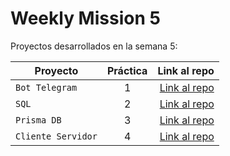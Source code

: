 # Weekly Mission 5

Proyectos desarrollados en la semana 5:

| Proyecto | Práctica | Link al repo |
| ------------- |:-------------:| -----:|
|`Bot Telegram`|1|[Link al repo](https://github.com/juanrdzv/fizzbuzz)|
|`SQL`|2|[Link al repo](https://github.com/juanrdzv/DataBase_SQL)|
|`Prisma DB`|3|[Link al repo](https://github.com/juanrdzv/PrismaDB)|
|`Cliente Servidor`|4|[Link al repo](https://github.com/juanrdzv/Trello-JS)|
